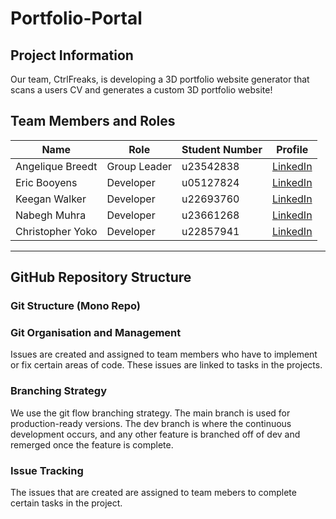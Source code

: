 # Portfolio-Portal

## Project Information

Our team, CtrlFreaks, is developing a 3D portfolio website generator that scans a users CV and generates a custom 3D portfolio website!

## Team Members and Roles

| Name             | Role         | Student Number | Profile                                                                            |
| ---------------- | ------------ | -------------- | ---------------------------------------------------------------------------------- |
| Angelique Breedt | Group Leader | u23542838      | [LinkedIn](https://www.linkedin.com/in/angelique-breedt-17bb87231/)                |
| Eric Booyens     | Developer    | u05127824      | [LinkedIn](https://www.linkedin.com/in/eric-booyens-60a736353/)                    |
| Keegan Walker    | Developer    | u22693760      | [LinkedIn](https://www.linkedin.com/in/keegan-walker-2144a0324/)                   |
| Nabegh Muhra     | Developer    | u23661268      | [LinkedIn](https://www.linkedin.com/in/nabegh-muhra-222446252/)                    |
| Christopher Yoko | Developer    | u22857941      | [LinkedIn](https://www.linkedin.com/in/chris-yoko-73a79a257/?originalSubdomain=za) |

---

## GitHub Repository Structure

### Git Structure (Mono Repo)

### Git Organisation and Management

Issues are created and assigned to team members who have to implement or fix certain areas of code. These issues are linked to tasks in the projects.

### Branching Strategy

We use the git flow branching strategy. The main branch is used for production-ready versions. The dev branch is where the continuous development occurs, and any other feature is branched off of dev and remerged once the feature is complete.

### Issue Tracking

The issues that are created are assigned to team mebers to complete certain tasks in the project.
